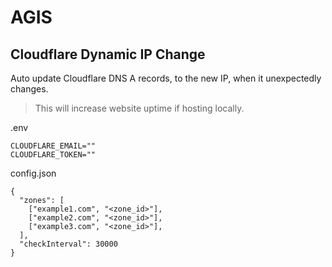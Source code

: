 # AGIS

## Cloudflare Dynamic IP Change
Auto update Cloudflare DNS A records, to the new IP, when it unexpectedly changes.
> This will increase website uptime if hosting locally.

.env
```.env
CLOUDFLARE_EMAIL=""
CLOUDFLARE_TOKEN=""
```

config.json
```
{
  "zones": [
    ["example1.com", "<zone_id>"],
    ["example2.com", "<zone_id>"],
    ["example3.com", "<zone_id>"],
  ],
  "checkInterval": 30000
}
```
